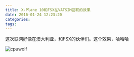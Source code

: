 ```yaml
---
title: X-Plane 10和FSX在VATSIM互联的效果
date: 2016-01-24 12:23:20
categories:
tags:
---
```


这次联网好像在澳大利亚，和FSX的伙伴们。这个效果，哈哈哈

![cpuwolf](/images/data/attachment/201601/24/202200u72ue5lu17a11plx.jpg)




